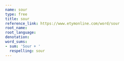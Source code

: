 ```yaml
---
name: sour
type: free
title: sour
reference_link: https://www.etymonline.com/word/sour
root_name: 
root_language: 
denotation: 
word_sums:
- sum: 'Sour + '
  respelling: sour
---
```

